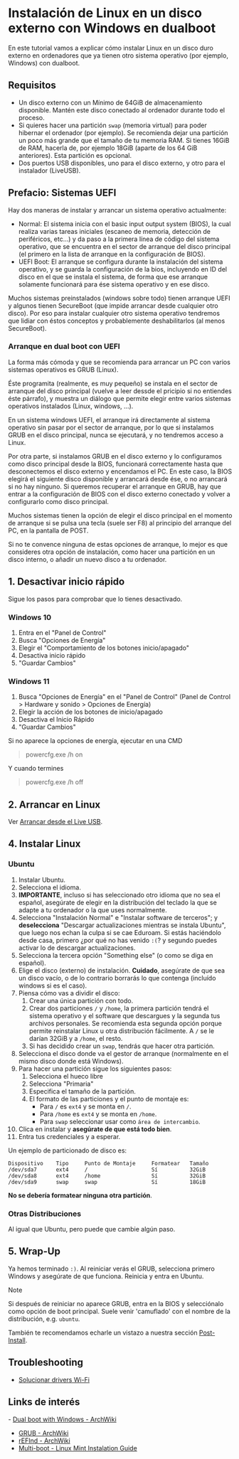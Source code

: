 # Instalación de Linux en un disco externo con Windows en dualboot

En este tutorial vamos a explicar cómo instalar Linux en un disco duro externo en ordenadores que ya tienen otro sistema operativo (por ejemplo, Windows) con dualboot.


## Requisitos
- Un disco externo con un Mínimo de 64GiB de almacenamiento disponible. Mantén este disco conectado al ordenador durante todo el proceso.
- Si quieres hacer una partición `swap` (memoria virtual) para poder hibernar  el ordenador (por ejemplo). Se recomienda dejar una partición un poco más grande que el tamaño de tu memoria RAM. Si tienes 16GiB de RAM, hacerla de,  por ejemplo 18GiB (aparte de los 64 GiB anteriores). Esta partición es opcional.
- Dos puertos USB disponibles, uno para el disco externo, y otro para el instalador (LiveUSB).


## Prefacio: Sistemas UEFI

Hay dos maneras de instalar y arrancar un sistema operativo actualmente:
- Normal: El sistema inicia con el basic input output system (BIOS), la cual realiza varias tareas iniciales (escaneo de memoria, detección de periféricos, etc...) y da paso a la primera línea de código del sistema operativo, que se encuentra en el sector de arranque del disco principal (el primero en la lista de arranque en la configuración de BIOS).
- UEFI Boot: El arranque se configura durante la instalación del sistema operativo, y se guarda la configuración de la bios, incluyendo en ID del disco en el que se instala el sistema, de forma que ese arranque solamente funcionará para ése sistema operativo y en ese disco.

Muchos sistemas preinstalados (windows sobre todo) tienen arranque UEFI y algunos tienen SecureBoot (que impide arrancar desde cualquier otro disco). Por eso para instalar cualquier otro sistema operativo tendremos que lidiar con éstos conceptos y probablemente deshabilitarlos (al menos SecureBoot).

### Arranque en dual boot con UEFI

La forma más cómoda y que se recomienda para arrancar un PC con varios sistemas operativos es GRUB (Linux).

Éste programita (realmente, es muy pequeño) se instala en el sector de arranque del disco principal (vuelve a leer dessde el pricipio si no entiendes éste párrafo), y muestra un diálogo que permite elegir entre varios sistemas operativos instalados (Linux, windows, ...).

En un sistema windows UEFI, el arranque irá directamente al sistema operativo sin pasar por el sector de arranque, por lo que si instalamos GRUB en el disco principal, nunca se ejecutará, y no tendremos acceso a Linux.

Por otra parte, si instalamos GRUB en el disco externo y lo configuramos como disco principal desde la BIOS, funcionará correctamente hasta que desconectemos el disco externo y encendamos el PC. En este caso, la BIOS elegirá el siguiente disco disponible y arrancará desde ése, o no arrancará si no hay ninguno. Si queremos recuperar el arranque en GRUB, hay que entrar a la configuración de BIOS con el disco externo conectado y volver a configurarlo como disco principal.

Muchos sistemas tienen la opción de elegir el disco principal en el momento de arranque si se pulsa una tecla (suele ser F8) al principio del arranque del PC, en la pantalla de POST.

Si no te convence ninguna de estas opciones de arranque, lo mejor es que consideres otra opción de instalación, como hacer una partición en un disco interno, o añadir un nuevo disco a tu ordenador.



## 1. Desactivar inicio rápido
Sigue los pasos para comprobar que lo tienes desactivado.

### Windows 10
 1. Entra en el "Panel de Control"
 2. Busca "Opciones de Energía"
 3. Elegir el "Comportamiento de los botones inicio/apagado"
 4. Desactiva inicio rápido
 5. "Guardar Cambios"

### Windows 11
 1. Busca "Opciones de Energía" en el "Panel de Control"
 (Panel de Control > Hardware y sonido > Opciones de Energía)
 2. Elegir la acción de los botones de inicio/apagado
 3. Desactiva el Inicio Rápido
 4. "Guardar Cambios"

Si no aparece la opciones de energía, ejecutar en una CMD

> powercfg.exe /h on

Y cuando termines

> powercfg.exe /h off


## 2. Arrancar en Linux
Ver [Arrancar desde el Live USB](common.md#arrancar-desde-el-liveusb).


## 4. Instalar Linux
### Ubuntu
 1. Instalar Ubuntu.
 2. Selecciona el idioma.
 3. **IMPORTANTE**, incluso si has seleccionado otro idioma que no sea el
 español, asegúrate de elegir en la distribución del teclado la que se adapte
 a tu ordenador o la que uses normalmente.
 4. Selecciona "Instalación Normal" e "Instalar software de terceros"; y
 **deselecciona** "Descargar actualizaciones mientras se instala Ubuntu", que
 luego nos echan la culpa si se cae Eduroam. Si estás haciéndolo desde casa,
 primero ¿por qué no has venido `:(`? y segundo puedes activar lo de descargar
 actualizaciones.
 5. Selecciona la tercera opción "Something else" (o como se diga en español).
 6. Elige el disco (externo) de instalación. **Cuidado**, asegúrate de que sea un disco vacío, o de lo contrario borrarás lo que contenga (incluído windows si es el caso).
 6. Piensa cómo vas a dividir el disco:
    1. Crear una única partición con todo.
    2. Crear dos particiones `/` y `/home`, la primera partición tendrá el
    sistema operativo y el software que descargues y la segunda tus archivos
    personales. Se recomienda esta segunda opción porque permite reinstalar
    Linux u otra distribución fácilmente. A `/` se le darían 32GiB y a `/home`,
    el resto.
    3. Si has decidido crear un `swap`, tendrás que hacer otra partición.
 7. Selecciona el disco donde va el gestor de arranque (normalmente en el mismo
 disco donde está Windows).
 8. Para hacer una partición sigue los siguientes pasos:
    1. Selecciona el hueco libre
    2. Selecciona "Primaria"
    3. Especifica el tamaño de la partición.
    4. El formato de las particiones y el punto de montaje es:
       - Para `/` es `ext4` y se monta en `/`.
       - Para `/home` es `ext4` y se monta en `/home`.
       - Para `swap` seleccionar usar como `área de intercambio`.
 9. Clica en instalar y **asegúrate de que está todo bien**.
 10. Entra tus credenciales y a esperar.

Un ejemplo de particionado de disco es:

```plain
Dispositivo    Tipo     Punto de Montaje     Formatear   Tamaño
/dev/sda7      ext4     /                    Sí          32GiB
/dev/sda8      ext4     /home                Sí          32GiB
/dev/sda9      swap     swap                 Sí          18GiB
```

**No se debería formatear ninguna otra partición**.

### Otras Distribuciones
Al igual que Ubuntu, pero puede que cambie algún paso.


## 5. Wrap-Up
Ya hemos terminado `:)`. Al reiniciar verás el GRUB, selecciona primero Windows
y asegúrate de que funciona. Reinicia y entra en Ubuntu.

> [!NOTE]
> Si después de reiniciar no aparece GRUB, entra en la BIOS y selecciónalo
> como opción de boot principal. Suele venir 'camuflado' con el nombre de la
> distribución, e.g. `ubuntu`.

También te recomendamos echarle un vistazo a nuestra sección [Post-Install](common.md#post-install).


## Troubleshooting
- [Solucionar drivers Wi-Fi](common.md#solucionar-drivers-wi-fi)


## Links de interés
- [Dual boot with Windows - ArchWiki](https://wiki.archlinux.org/title/Dual_boot_with_Windows)
- [GRUB - ArchWiki](https://wiki.archlinux.org/title/GRUB)
- [rEFInd - ArchWiki](https://wiki.archlinux.org/title/REFInd)
- [Multi-boot - Linux Mint Instalation Guide](https://linuxmint-installation-guide.readthedocs.io/en/latest/multiboot.html)
